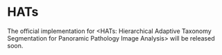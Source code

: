 # HATs
The official implementation for <HATs: Hierarchical Adaptive Taxonomy Segmentation for Panoramic Pathology Image Analysis> will be released soon.
